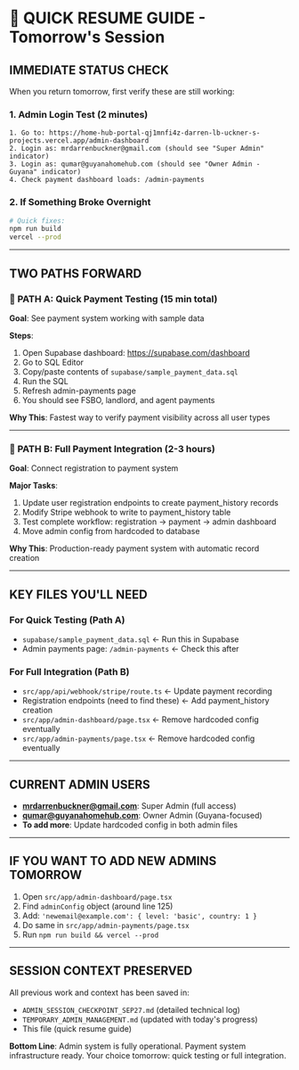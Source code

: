 # 🎯 QUICK RESUME GUIDE - Tomorrow's Session

## IMMEDIATE STATUS CHECK
When you return tomorrow, first verify these are still working:

### 1. Admin Login Test (2 minutes)
```
1. Go to: https://home-hub-portal-qj1mnfi4z-darren-lb-uckner-s-projects.vercel.app/admin-dashboard
2. Login as: mrdarrenbuckner@gmail.com (should see "Super Admin" indicator)
3. Login as: qumar@guyanahomehub.com (should see "Owner Admin - Guyana" indicator)
4. Check payment dashboard loads: /admin-payments
```

### 2. If Something Broke Overnight
```bash
# Quick fixes:
npm run build
vercel --prod
```

---

## TWO PATHS FORWARD

### 🚀 PATH A: Quick Payment Testing (15 min total)
**Goal**: See payment system working with sample data

**Steps**:
1. Open Supabase dashboard: https://supabase.com/dashboard
2. Go to SQL Editor
3. Copy/paste contents of `supabase/sample_payment_data.sql`
4. Run the SQL
5. Refresh admin-payments page
6. You should see FSBO, landlord, and agent payments

**Why This**: Fastest way to verify payment visibility across all user types

---

### 🔧 PATH B: Full Payment Integration (2-3 hours)
**Goal**: Connect registration to payment system

**Major Tasks**:
1. Update user registration endpoints to create payment_history records
2. Modify Stripe webhook to write to payment_history table
3. Test complete workflow: registration → payment → admin dashboard
4. Move admin config from hardcoded to database

**Why This**: Production-ready payment system with automatic record creation

---

## KEY FILES YOU'LL NEED

### For Quick Testing (Path A)
- `supabase/sample_payment_data.sql` ← Run this in Supabase
- Admin payments page: `/admin-payments` ← Check this after

### For Full Integration (Path B)
- `src/app/api/webhook/stripe/route.ts` ← Update payment recording
- Registration endpoints (need to find these) ← Add payment_history creation
- `src/app/admin-dashboard/page.tsx` ← Remove hardcoded config eventually
- `src/app/admin-payments/page.tsx` ← Remove hardcoded config eventually

---

## CURRENT ADMIN USERS
- **mrdarrenbuckner@gmail.com**: Super Admin (full access)
- **qumar@guyanahomehub.com**: Owner Admin (Guyana-focused)
- **To add more**: Update hardcoded config in both admin files

---

## IF YOU WANT TO ADD NEW ADMINS TOMORROW
1. Open `src/app/admin-dashboard/page.tsx`
2. Find `adminConfig` object (around line 125)
3. Add: `'newemail@example.com': { level: 'basic', country: 1 }`
4. Do same in `src/app/admin-payments/page.tsx`
5. Run `npm run build && vercel --prod`

---

## SESSION CONTEXT PRESERVED
All previous work and context has been saved in:
- `ADMIN_SESSION_CHECKPOINT_SEP27.md` (detailed technical log)
- `TEMPORARY_ADMIN_MANAGEMENT.md` (updated with today's progress)
- This file (quick resume guide)

**Bottom Line**: Admin system is fully operational. Payment system infrastructure ready. Your choice tomorrow: quick testing or full integration.